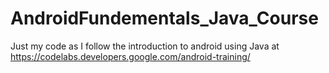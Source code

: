 # AndroidFundementals_Java_Course

Just my code as I follow the introduction to android using Java at https://codelabs.developers.google.com/android-training/
